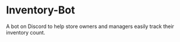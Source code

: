 # Inventory-Bot
A bot on Discord to help store owners and managers easily track their inventory count.
